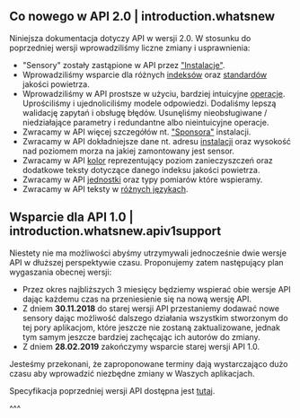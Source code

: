 ## Co nowego w API 2.0 | introduction.whatsnew

Niniejsza dokumentacja dotyczy API w wersji 2.0. W stosunku do poprzedniej wersji wprowadziliśmy liczne zmiany i usprawnienia:

- "Sensory" zostały zastąpione w API przez ["Instalacje"](#concepts.installations).
- Wprowadziliśmy wsparcie dla różnych [indeksów](#concepts.indexes) oraz [standardów](#concepts.standards) jakości powietrza.
- Wprowadziliśmy w API prostsze w użyciu, bardziej intuicyjne [operacje](#endpoints). Uprościliśmy i ujednoliciliśmy modele odpowiedzi. Dodaliśmy lepszą walidację zapytań i obsługę błędów. Usunęliśmy nieobsługiwane / niedziałające parametry i redundantne albo nieintuicyjne operacje.
- Zwracamy w API więcej szczegółów nt. ["Sponsora"](#concepts.installations.sponsors) instalacji.
- Zwracamy w API dokładniejsze dane nt. adresu [instalacji](#endpoints.installations) oraz wysokość nad poziomem morza na jakiej zamontowany jest sensor.
- Zwracamy w API [kolor](#endpoints.measurements) reprezentujący poziom zanieczyszczeń oraz dodatkowe teksty dotyczące danego indeksu jakości powietrza.
- Zwracamy w API [jednostki](#endpoints.meta.measurements) oraz typy pomiarów które wspieramy.
- Zwracamy w API teksty w [różnych językach](#general.language).

## Wsparcie dla API 1.0 | introduction.whatsnew.apiv1support

Niestety nie ma możliwości abyśmy utrzymywali jednocześnie dwie wersje API w dłuższej perspektywie czasu. Proponujemy zatem następujący plan wygaszania obecnej wersji:
- Przez okres najbliższych 3 miesięcy będziemy wspierać obie wersje API dając każdemu czas na przeniesienie się na nową wersję API.
- Z dniem **30.11.2018** do starej wersji API przestaniemy dodawać nowe sensory dając możliwość dalszego działania wszystkim stworzonym do tej pory aplikacjom, które jeszcze nie zostaną zaktualizowane, jednak tym samym jeszcze bardziej zachęcając ich autorów do zmiany.
- Z dniem **28.02.2019** zakończymy wsparcie starej wersji API 1.0.

Jesteśmy przekonani, że zaproponowane terminy dają wystarczająco dużo czasu aby wprowadzić niezbędne zmiany w Waszych aplikacjach.

Specyfikacja poprzedniej wersji API dostępna jest [tutaj](/api).

^^^
